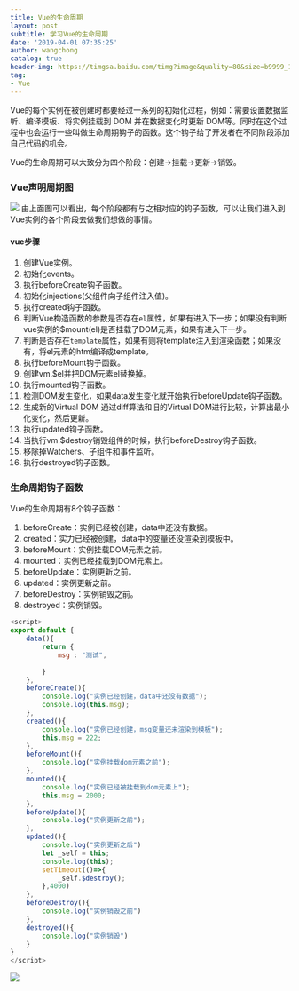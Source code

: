 ```yaml
---
title: Vue的生命周期
layout: post
subtitle: 学习Vue的生命周期
date: '2019-04-01 07:35:25'
author: wangchong
catalog: true
header-img: https://timgsa.baidu.com/timg?image&quality=80&size=b9999_10000&sec=1554026785443&di=02cb27b4261a056c17ecca6c27e1c433&imgtype=0&src=http%3A%2F%2Faliyunzixunbucket.oss-cn-beijing.aliyuncs.com%2Fjpg%2F1c7a3a847672e9bc5cc2605b9a39938b.jpg%3Fx-oss-process%3Dimage%2Fresize%2Cp_100%2Fauto-orient%2C1%2Fquality%2Cq_90%2Fformat%2Cjpg%2Fwatermark%2Cimage_eXVuY2VzaGk%3D%2Ct_100
tag:
- Vue
---
```


Vue的每个实例在被创建时都要经过一系列的初始化过程，例如：需要设置数据监听、编译模板、将实例挂载到 DOM 并在数据变化时更新 DOM等。同时在这个过程中也会运行一些叫做生命周期钩子的函数。这个钩子给了开发者在不同阶段添加自己代码的机会。

Vue的生命周期可以大致分为四个阶段：创建->挂载->更新->销毁。

### Vue声明周期图
![](https://user-gold-cdn.xitu.io/2019/4/1/169d5ff7e87bcaf8?w=1200&h=3039&f=png&s=211526)
由上面图可以看出，每个阶段都有与之相对应的钩子函数，可以让我们进入到Vue实例的各个阶段去做我们想做的事情。

#### vue步骤
1. 创建Vue实例。
2. 初始化events。
3. 执行beforeCreate钩子函数。
4. 初始化injections(父组件向子组件注入值)。
5. 执行created钩子函数。
6. 判断Vue构造函数的参数是否存在`el`属性，如果有进入下一步；如果没有判断vue实例的$mount(el)是否挂载了DOM元素，如果有进入下一步。
7. 判断是否存在`template`属性，如果有则将template注入到渲染函数；如果没有，将el元素的htm编译成template。
8. 执行beforeMount钩子函数。
9. 创建vm.$el并把DOM元素el替换掉。
10. 执行mounted钩子函数。
11. 检测DOM发生变化，如果data发生变化就开始执行beforeUpdate钩子函数。
12. 生成新的Virtual DOM 通过diff算法和旧的Virtual DOM进行比较，计算出最小化变化，然后更新。
13. 执行updated钩子函数。
14. 当执行vm.$destroy销毁组件的时候，执行beforeDestroy钩子函数。
15. 移除掉Watchers、子组件和事件监听。
16. 执行destroyed钩子函数。


### 生命周期钩子函数
Vue的生命周期有8个钩子函数：
1. beforeCreate：实例已经被创建，data中还没有数据。
2. created：实力已经被创建，data中的变量还没渲染到模板中。
3. beforeMount：实例挂载DOM元素之前。
4. mounted：实例已经挂载到DOM元素上。
5. beforeUpdate：实例更新之前。
6. updated：实例更新之前。
7. beforeDestroy：实例销毁之前。
8. destroyed：实例销毁。

```js
<script>
export default {
    data(){
        return {
            msg : "测试",
    
        }
    },
    beforeCreate(){
        console.log("实例已经创建，data中还没有数据");
        console.log(this.msg);
    },
    created(){
        console.log("实例已经创建，msg变量还未渲染到模板");
        this.msg = 222;
    },
    beforeMount(){
        console.log("实例挂载dom元素之前");
    },
    mounted(){
        console.log("实例已经被挂载到dom元素上");
        this.msg = 2000;
    },
    beforeUpdate(){
        console.log("实例更新之前");
    },
    updated(){
        console.log("实例更新之后")
        let _self = this;
        console.log(this);
        setTimeout(()=>{
            _self.$destroy();
        },4000)
    },
    beforeDestroy(){
        console.log("实例销毁之前")
    },
    destroyed(){
        console.log("实例销毁")
    }
}
</script>
```
![](https://user-gold-cdn.xitu.io/2019/4/1/169d61acbd31a37a?w=722&h=328&f=png&s=93306)